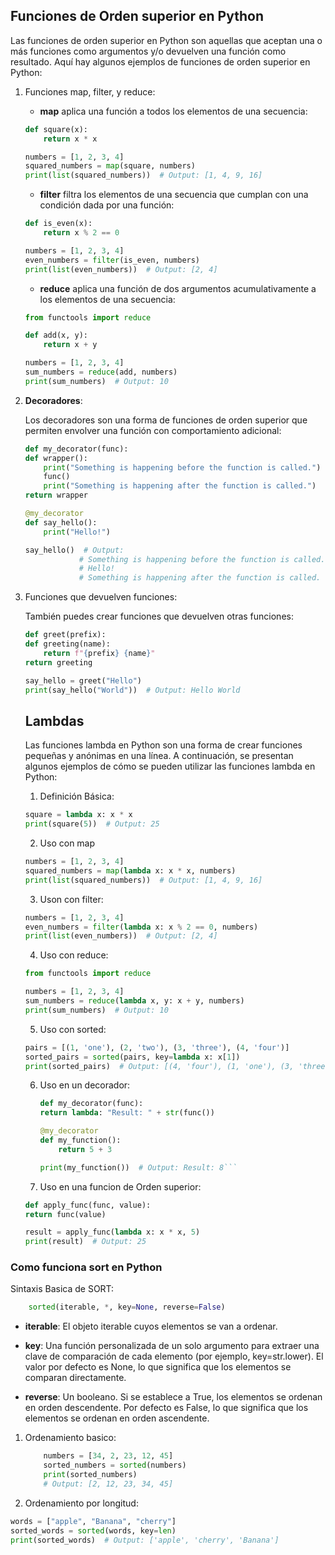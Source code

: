 ## Funciones de Orden superior en Python 

Las funciones de orden superior en Python son aquellas que aceptan una o más funciones como argumentos y/o devuelven una función como resultado. Aquí hay algunos ejemplos de funciones de orden superior en Python:

1. Funciones map, filter, y reduce:

    - **map** aplica una función a todos los elementos de una secuencia:
    ```python
    def square(x):
        return x * x

    numbers = [1, 2, 3, 4]
    squared_numbers = map(square, numbers)
    print(list(squared_numbers))  # Output: [1, 4, 9, 16]
    ```
    - **filter** filtra los elementos de una secuencia que cumplan con una condición dada por una función:
    ```python
    def is_even(x):
        return x % 2 == 0

    numbers = [1, 2, 3, 4]
    even_numbers = filter(is_even, numbers)
    print(list(even_numbers))  # Output: [2, 4]
    ```

    - **reduce** aplica una función de dos argumentos acumulativamente a los elementos de una secuencia:

    ```python
    from functools import reduce

    def add(x, y):
        return x + y

    numbers = [1, 2, 3, 4]
    sum_numbers = reduce(add, numbers)
    print(sum_numbers)  # Output: 10
    ```

2. **Decoradores**:

    Los decoradores son una forma de funciones de orden superior que permiten envolver una función con comportamiento adicional:
    ```python
    def my_decorator(func):
    def wrapper():
        print("Something is happening before the function is called.")
        func()
        print("Something is happening after the function is called.")
    return wrapper

    @my_decorator
    def say_hello():
        print("Hello!")

    say_hello()  # Output:
                # Something is happening before the function is called.
                # Hello!
                # Something is happening after the function is called.
    ```

3. Funciones que devuelven funciones:

    También puedes crear funciones que devuelven otras funciones:    

    ```python
    def greet(prefix):
    def greeting(name):
        return f"{prefix} {name}"
    return greeting

    say_hello = greet("Hello")
    print(say_hello("World"))  # Output: Hello World

    ```

    ## Lambdas
    Las funciones lambda en Python son una forma de crear funciones pequeñas y anónimas en una línea. A continuación, se presentan algunos ejemplos de cómo se pueden utilizar las funciones lambda en Python:
    
    1. Definición Básica:
    ```python 
    square = lambda x: x * x
    print(square(5))  # Output: 25
    ```

    2. Uso con map

    ```python
    numbers = [1, 2, 3, 4]
    squared_numbers = map(lambda x: x * x, numbers)
    print(list(squared_numbers))  # Output: [1, 4, 9, 16]
    ```
    3. Uson con filter:
    ```python
    numbers = [1, 2, 3, 4]
    even_numbers = filter(lambda x: x % 2 == 0, numbers)
    print(list(even_numbers))  # Output: [2, 4]
    ```

    4. Uso con reduce:
    ```python
    from functools import reduce

    numbers = [1, 2, 3, 4]
    sum_numbers = reduce(lambda x, y: x + y, numbers)
    print(sum_numbers)  # Output: 10
    ```
    5. Uso con sorted:

    ```python
    pairs = [(1, 'one'), (2, 'two'), (3, 'three'), (4, 'four')]
    sorted_pairs = sorted(pairs, key=lambda x: x[1])
    print(sorted_pairs)  # Output: [(4, 'four'), (1, 'one'), (3, 'three'), (2, 'two')]
    ```
    6. Uso en un decorador:
        ```python
        def my_decorator(func):
        return lambda: "Result: " + str(func())

        @my_decorator
        def my_function():
            return 5 + 3

        print(my_function())  # Output: Result: 8```

    7. Uso en una funcion de Orden superior:

    ```python
    def apply_func(func, value):
    return func(value)

    result = apply_func(lambda x: x * x, 5)
    print(result)  # Output: 25
    ```
### Como funciona sort en Python
Sintaxis Basica de SORT:
        
```python
    sorted(iterable, *, key=None, reverse=False)
```
- **iterable**: El objeto iterable cuyos elementos se van a ordenar.

- **key**: Una función personalizada de un solo argumento para extraer una clave de comparación de cada elemento (por ejemplo, key=str.lower). El valor por defecto es None, lo que significa que los elementos se comparan directamente.
- **reverse**: Un booleano. Si se establece a True, los elementos se ordenan en orden descendente. Por defecto es False, lo que significa que los elementos se ordenan en orden ascendente.


1. Ordenamiento basico:

    ```python
        numbers = [34, 2, 23, 12, 45]
        sorted_numbers = sorted(numbers)
        print(sorted_numbers)  
        # Output: [2, 12, 23, 34, 45]
    ```
2. Ordenamiento por longitud:
```python
words = ["apple", "Banana", "cherry"]
sorted_words = sorted(words, key=len)
print(sorted_words)  # Output: ['apple', 'cherry', 'Banana']
```    
    

    
    

